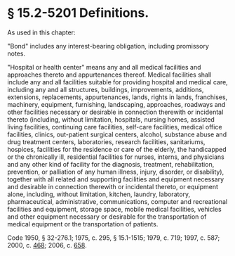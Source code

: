 # § 15.2-5201 Definitions.

<p>As used in this chapter:</p><p>"Bond" includes any interest-bearing obligation, including promissory notes.</p><p>"Hospital or health center" means any and all medical facilities and approaches thereto and appurtenances thereof. Medical facilities shall include any and all facilities suitable for providing hospital and medical care, including any and all structures, buildings, improvements, additions, extensions, replacements, appurtenances, lands, rights in lands, franchises, machinery, equipment, furnishing, landscaping, approaches, roadways and other facilities necessary or desirable in connection therewith or incidental thereto (including, without limitation, hospitals, nursing homes, assisted living facilities, continuing care facilities, self-care facilities, medical office facilities, clinics, out-patient surgical centers, alcohol, substance abuse and drug treatment centers, laboratories, research facilities, sanitariums, hospices, facilities for the residence or care of the elderly, the handicapped or the chronically ill, residential facilities for nurses, interns, and physicians and any other kind of facility for the diagnosis, treatment, rehabilitation, prevention, or palliation of any human illness, injury, disorder, or disability), together with all related and supporting facilities and equipment necessary and desirable in connection therewith or incidental thereto, or equipment alone, including, without limitation, kitchen, laundry, laboratory, pharmaceutical, administrative, communications, computer and recreational facilities and equipment, storage space, mobile medical facilities, vehicles and other equipment necessary or desirable for the transportation of medical equipment or the transportation of patients.</p><p>Code 1950, § 32-276.1; 1975, c. 295, § 15.1-1515; 1979, c. 719; 1997, c. 587; 2000, c. <a href='http://lis.virginia.gov/cgi-bin/legp604.exe?001+ful+CHAP0468'>468</a>; 2006, c. <a href='http://lis.virginia.gov/cgi-bin/legp604.exe?061+ful+CHAP0658'>658</a>.</p>